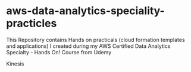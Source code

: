 # aws-data-analytics-speciality-practicles
This Repository contains Hands on practicals (cloud formation templates and applications) I created during my AWS Certified Data Analytics Specialty - Hands On! Course from Udemy 

Kinesis
